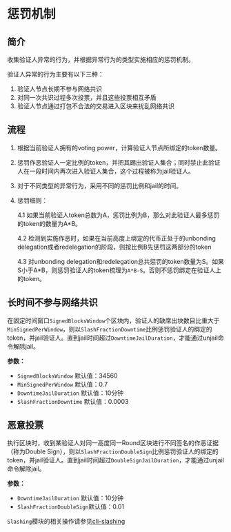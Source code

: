 # 惩罚机制

## 简介

收集验证人异常的行为，并根据异常行为的类型实施相应的惩罚机制。

验证人异常的行为主要有以下三种：

1. 验证人节点长期不参与网络共识
2. 对同一次共识过程多次投票，并且这些投票相互矛盾
3. 验证人节点通过打包不合法的交易进入区块来扰乱网络共识

## 流程

1. 根据当前验证人拥有的voting power，计算验证人节点所绑定的token数量。
2. 惩罚作恶验证人一定比例的token，并把其踢出验证人集合；同时禁止此验证人在一段时间内再次进入验证人集合，这个过程被称为jail验证人。
3. 对于不同类型的异常行为，采用不同的惩罚比例和jail的时间。
4. 惩罚细则：

   4.1 如果当前验证人token总数为A，惩罚比例为B，那么对此验证人最多惩罚的token的数量为A*B。

   4.2 检测到实施作恶时，如果在当前高度上绑定的代币正处于的unbonding delegation或者redelegation的阶段，则按比例B先惩罚这两部分的token

   4.3 对unbonding delegation和redelegation总共惩罚的token数量为S。如果S小于A*B，则惩罚验证人的token梳理为`A*B-S`。否则不惩罚绑定在验证人上的token。

## 长时间不参与网络共识

在固定时间窗口`SignedBlocksWindow`个区块内，验证人的缺席出块数目比重大于`MinSignedPerWindow`，则以`SlashFractionDowntime`比例惩罚验证人的绑定的token，并jail验证人。直到jail时间超过`DowntimeJailDuration`，才能通过unjail命令解除jail。

**参数：**

* `SignedBlocksWindow` 默认值：34560
* `MinSignedPerWindow` 默认值：0.7
* `DowntimeJailDuration` 默认值：10分钟
* `SlashFractionDowntime` 默认值：0.0003

## 恶意投票

执行区块时，收到某验证人对同一高度同一Round区块进行不同签名的作恶证据（称为Double Sign），则以`SlashFractionDoubleSign`比例惩罚验证人的绑定的token，并jail验证人。直到jail时间超过`DoubleSignJailDuration`，才能通过unjail命令解除jail。

**参数：**

* `DowntimeJailDuration` 默认值：10分钟
* `SlashFractionDoubleSign`默认值：0.01

`Slashing`模块的相关操作请参见[cli-slashing](../cli-client/slashing.md)

